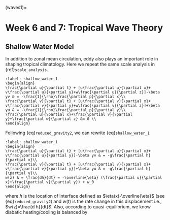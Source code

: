 (waves1)=
# Week 6 and 7: Tropical Wave Theory
## Shallow Water Model

In addition to zonal mean circulation, eddy also plays an important role in shaping tropical climatology. Here we repeat the same scale analysis in  {ref}`scale_analysis`. 


```{math}
:label: shallow_water_1
\begin{align}
\frac{\partial u}{\partial t} + [u\frac{\partial u}{\partial x}+ v\frac{\partial u}{\partial y}+w\frac{\partial u}{\partial z}]-\beta yv & = -\frac{1}{\rho}\frac{\partial p}{\partial x}\\
\frac{\partial v}{\partial t} + [u\frac{\partial v}{\partial x}+ v\frac{\partial v}{\partial y}+w\frac{\partial v}{\partial z}]+\beta yu & = -\frac{1}{\rho}\frac{\partial p}{\partial y}\\
\frac{\partial u}{\partial x}+\frac{\partial v}{\partial y}+\frac{\partial w}{\partial z} &= 0 \\
\end{align}
```

Following {eq}`reduced_gravity2`, we can rewrite {eq}`shallow_water_1` 

```{math}
:label: shallow_water_1
\begin{align}
\frac{\partial u}{\partial t} + [u\frac{\partial u}{\partial x}+ v\frac{\partial u}{\partial y}]-\beta yv & = -g\frac{\partial h}{\partial x}\\
\frac{\partial v}{\partial t} + [u\frac{\partial v}{\partial x}+ v\frac{\partial v}{\partial y}]+\beta yu & = -g\frac{\partial h}{\partial y}\\
w(z) & = \frac{dh}{dt} = -\overline{\eta} (\frac{\partial u}{\partial x}+\frac{\partial v}{\partial y}) + w_0 
\end{align}
```

where $h$ is the location of interface defined as $\eta(x)-\overline{\eta}$ (see {eq}`reduced_gravity2`) and $w(t)$ is the rate change in this displacement i.e., $w(z)=\frac{d h}{dt}$. Also, according to quasi-equilibrium, we know diabatic heating/cooling is balanced by 

